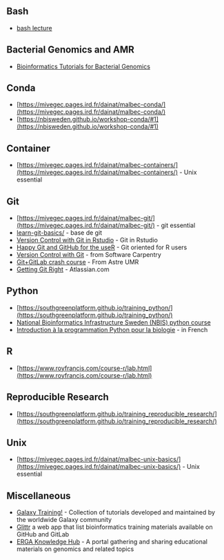 ## Bash

* [bash lecture](programming/bash/Bash_lecture.pdf)


## Bacterial Genomics and AMR

* [Bioinformatics Tutorials for Bacterial Genomics](https://jhayer.github.io/bacterial_genomics_training/#usage/)

## Conda

* [https://mivegec.pages.ird.fr/dainat/malbec-conda/](https://mivegec.pages.ird.fr/dainat/malbec-conda/)
* [https://nbisweden.github.io/workshop-conda/#1](https://nbisweden.github.io/workshop-conda/#1)

## Container

* [https://mivegec.pages.ird.fr/dainat/malbec-containers/](https://mivegec.pages.ird.fr/dainat/malbec-containers/) - Unix essential

## Git

* [https://mivegec.pages.ird.fr/dainat/malbec-git/](https://mivegec.pages.ird.fr/dainat/malbec-git/) - git essential
* [learn-git-basics/](https://www.freecodecamp.org/news/learn-git-basics/) - base de git
* [Version Control with Git in Rstudio](https://epiverse-trace.github.io/git-rstudio-basics/index.html) - Git in Rstudio
* [Happy Git and GitHub for the useR](https://happygitwithr.com/) - Git oriented for R users
* [Version Control with Git](https://swcarpentry.github.io/git-novice/index.html) - from Software Carpentry
* [Git+GitLab crash course](https://forgemia.inra.fr/umr-astre/training/forgemia-tutorial) - From Astre UMR
* [Getting Git Right](https://www.atlassian.com/fr/git) - Atlassian.com

## Python

* [https://southgreenplatform.github.io/training_python/](https://southgreenplatform.github.io/training_python/)
* [National Bioinformatics Infrastructure Sweden (NBIS) python course](https://nbisweden.github.io/workshop-python/)
* [Introduction à la programmation Python pour la biologie](https://python.sdv.u-paris.fr) - in French

## R

* [https://www.royfrancis.com/course-r/lab.html](https://www.royfrancis.com/course-r/lab.html)

## Reproducible Research
 
* [https://southgreenplatform.github.io/training_reproducible_research/](https://southgreenplatform.github.io/training_reproducible_research/)

## Unix

* [https://mivegec.pages.ird.fr/dainat/malbec-unix-basics/](https://mivegec.pages.ird.fr/dainat/malbec-unix-basics/) - Unix essential

## Miscellaneous

* [Galaxy Training!](https://training.galaxyproject.org/) - Collection of tutorials developed and maintained by the worldwide Galaxy community
* [Glittr](https://glittr.org/?per_page=25&sort_by=stargazers&sort_direction=desc) a web app that list bioinformatics training materials available on GitHub and GitLab
* [ERGA Knowledge Hub](https://www.erga-biodiversity.eu/post/the-erga-knowledge-hub) - A portal gathering and sharing educational materials on genomics and related topics
